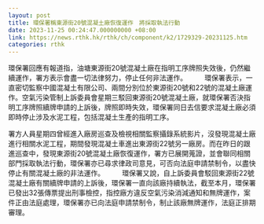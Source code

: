 ```yaml
---
layout: post
title: 環保署稱東源街20號混凝土廠恢復運作　將採取執法行動
date: 2023-11-25 00:24:47.000000000 +08:00
link: https://news.rthk.hk/rthk/ch/component/k2/1729329-20231125.htm
categories: rthk
---
```


環保署回應有報道指，油塘東源街20號混凝土廠在指明工序牌照失效後，仍然繼續運作，署方表示會盡一切法律努力，停止任何非法運作。
　　 
環保署表示，一直密切監察中國混凝土有限公司、兩間分別位於東源街20號和22號的混凝土廠運作。空氣污染管制上訴委員會星期三駁回東源街20號混凝土廠，就環保署否決指明工序牌照續牌申請的上訴後，牌照即時失效，環保署同日去信要求混凝土廠必須即時停止涉及水泥工程，包括混凝土生產的指明工序。

署方人員星期四曾經進入廠房巡查及檢視相關監察攝錄系統影片，沒發現混凝土廠進行相關水泥工程，期間發現混凝土車進出東源街22號另一廠房。而在昨日的跟進巡查中，發現東源街20號混凝土廠恢復運作，署方已展開蒐證，並會聯同相關部門採取執法行動，環保署亦已尋求律政司意見，可否向法庭申請禁制令，以盡快停止有關混凝土廠的非法運作。
　　 
環保署又說，自上訴委員會駁回東源街22號混凝土廠有關續牌申請的上訴後，環保署一直向該廠持續執法，截至本月，環保署已發出32張傳票提出刑事檢控，指控廠方違反空氣污染消減通知和無牌運作，案件正由法庭處理，環保署亦已向法庭申請禁制令，制止該廠無牌運作，法庭正排期審理。
